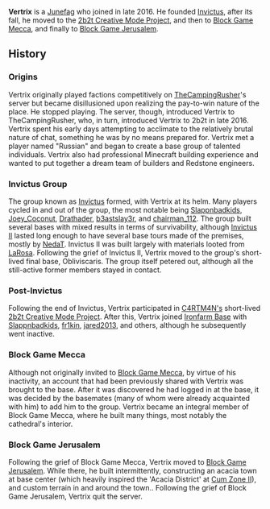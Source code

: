 **Vertrix** is a [Junefag](https://2b2t.miraheze.org/wiki/Junefag) who joined in late 2016. He founded [Invictus](https://2b2t.miraheze.org/wiki/Invictus), after its fall, he moved to the [2b2t Creative Mode Project](https://2b2t.miraheze.org/wiki/2b2t_Creative_Mode_Project), and  then to [Block Game Mecca](https://2b2t.miraheze.org/wiki/Block_Game_Mecca), and finally to [Block Game Jerusalem](https://2b2t.miraheze.org/wiki/Block_Game_Jerusalem).
## History
### Origins
Vertrix originally played factions competitively on [TheCampingRusher](https://2b2t.miraheze.org/wiki/TheCampingRusher)'s server but became disillusioned upon realizing the pay-to-win nature of the place. He stopped playing. The server, though, introduced Vertrix to TheCampingRusher, who, in turn, introduced Vertrix to 2b2t in late 2016. Vertrix spent his early days attempting to acclimate to the relatively brutal nature of chat, something he was by no means prepared for. Vertrix met a player named "Russian" and began to create a base group of talented individuals. Vertrix also had professional Minecraft building experience and wanted to put together a dream team of builders and Redstone engineers.

### Invictus Group
The group known as [Invictus](https://2b2t.miraheze.org/wiki/Invictus) formed, with Vertrix at its helm. Many players cycled in and out of the group, the most notable being [Slappnbadkids](https://2b2t.miraheze.org/wiki/Slappnbadkids), [Joey_Coconut](https://2b2t.miraheze.org/wiki/Joey_Coconut), [Drathader](https://2b2t.miraheze.org/wiki/Drathader), [b3astslay3r](https://2b2t.miraheze.org/wiki/b3astslay3r), and [chairman_112](https://2b2t.miraheze.org/wiki/chairman_112). The group built several bases with mixed results in terms of survivability, although [Invictus II](https://2b2t.miraheze.org/wiki/Invictus_II) lasted long enough to have several base tours made of the premises, mostly by [NedaT](https://2b2t.miraheze.org/wiki/NedaT). Invictus II was built largely with materials looted from [LaRosa](https://2b2t.miraheze.org/wiki/LaRosa). Following the grief of Invictus II, Vertrix moved to the group's short-lived final base, Obliviscaris. The group itself petered out, although all the still-active former members stayed in contact.

### Post-Invictus
Following the end of Invictus, Vertrix participated in [C4RTM4N's](https://2b2t.miraheze.org/wiki/C4RTM4N) short-lived [2b2t Creative Mode Project](https://2b2t.miraheze.org/wiki/2b2t_Creative_Mode_Project).
After this, Vertrix joined [Ironfarm Base](https://2b2t.miraheze.org/wiki/Ironfarm_Base) with [Slappnbadkids](https://2b2t.miraheze.org/wiki/Slappnbadkids), [fr1kin](https://2b2t.miraheze.org/wiki/fr1kin), [jared2013](https://2b2t.miraheze.org/wiki/jared2013), and others, although he subsequently went inactive.

### Block Game Mecca
Although not originally invited to [Block Game Mecca](https://2b2t.miraheze.org/wiki/Block_Game_Mecca), by virtue of his inactivity, an account that had been previously shared with Vertrix was brought to the base. After it was discovered he had logged in at the base, it was decided by the basemates (many of whom were already acquainted with him) to add him to the group. Vertrix became an integral member of Block Game Mecca, where he built many things, most notably the cathedral's interior.

### Block Game Jerusalem
Following the grief of Block Game Mecca, Vertrix moved to [Block Game Jerusalem](https://2b2t.miraheze.org/wiki/Block_Game_Jerusalem). While there, he built intermittently, constructing an acacia town at base center (which heavily inspired the 'Acacia District' at [Cum Zone II](https://2b2t.miraheze.org/wiki/Cum_Zone_II)), and custom terrain in and around the town.. Following the grief of Block Game Jerusalem, Vertrix quit the server.